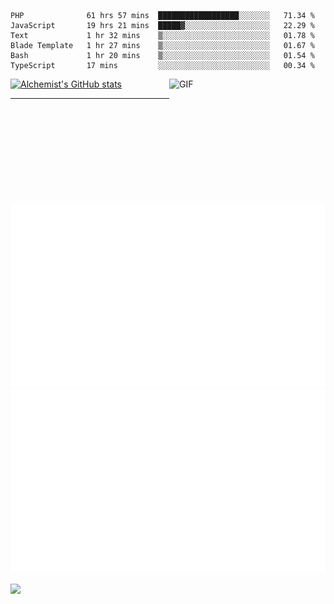 <!--START_SECTION:waka-->

```text
PHP              61 hrs 57 mins  ██████████████████░░░░░░░   71.34 %
JavaScript       19 hrs 21 mins  █████▓░░░░░░░░░░░░░░░░░░░   22.29 %
Text             1 hr 32 mins    ▒░░░░░░░░░░░░░░░░░░░░░░░░   01.78 %
Blade Template   1 hr 27 mins    ▒░░░░░░░░░░░░░░░░░░░░░░░░   01.67 %
Bash             1 hr 20 mins    ▒░░░░░░░░░░░░░░░░░░░░░░░░   01.54 %
TypeScript       17 mins         ░░░░░░░░░░░░░░░░░░░░░░░░░   00.34 %
```

<!--END_SECTION:waka-->

[![Alchemist's GitHub stats](https://github-readme-stats.vercel.app/api?username=DrMaxis&show_icons=true&theme=outrun&count_private=true)](#)
<img align="right" alt="GIF" src="https://user-images.githubusercontent.com/5355808/139111924-210cc6fa-9fb1-4dac-929d-6324a5836a92.gif" width="250" height="200" />
<hr />

![](https://raw.githubusercontent.com/DrMaxis/github-stats-transparent/output/generated/overview.svg)
![](https://raw.githubusercontent.com/DrMaxis/github-stats-transparent/output/generated/languages.svg)

 
<a href="https://count.getloli.com/"><img src="https://count.getloli.com/get/@:maxis-the-alchemist?theme=rule34"></a>
<!-- https://count.getloli.com/get/@alchemist?theme=rule34 -->
<br>
